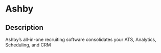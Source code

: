 # Ashby

## Description

Ashby’s all-in-one recruiting software consolidates your ATS, Analytics, Scheduling, and CRM
